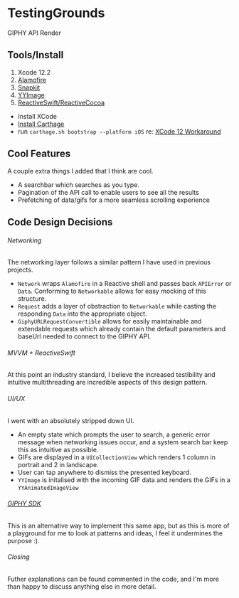 # TestingGrounds
GIPHY API Render


## Tools/Install

1. Xcode 12.2
2. [Alamofire](https://github.com/Alamofire/Alamofire)
3. [Snapkit](https://github.com/SnapKit/SnapKit)
4. [YYImage](https://github.com/ibireme/YYImage)
5. [ReactiveSwift/ReactiveCocoa](https://github.com/ReactiveCocoa/ReactiveSwift)

- Install XCode
- [Install Carthage](https://github.com/Carthage/Carthage#installing-carthage)  
- run `carthage.sh bootstrap --platform iOS` re: [XCode 12 Workaround](https://github.com/Carthage/Carthage/blob/master/Documentation/Xcode12Workaround.md)

## Cool Features

A couple extra things I added that I think are cool.

- A searchbar which searches as you type.
- Pagination of the API call to enable users to see all the results
- Prefetching of data/gifs for a more seamless scrolling experience


## Code Design Decisions

###### Networking

The networking layer follows a similar pattern I have used in previous projects.

- `Network` wraps `Alamofire` in a Reactive shell and passes back `APIError` or `Data`. Conforming to `Networkable` allows for easy mocking of this structure. 
- `Request` adds a layer of obstraction to `Networkable` while casting the responding `Data` into the appropriate object.
- `GiphyURLRequestConvertible` allows for easily maintainable and extendable requests which already contain the default parameters and baseUrl needed to connect to the GIPHY API.

###### MVVM + ReactiveSwift

At this point an industry standard, I believe the increased testibility and intuitive multithreading are incredible aspects of this design pattern.

###### UI/UX

I went with an absolutely stripped down UI. 

- An empty state which prompts the user to search, a generic error message when networking issues occur, and a system search bar keep this as intuitive as possible. 
- GIFs are displayed in a `UICollectionView` which renders 1 column in portrait and 2 in landscape. 
- User can tap anywhere to dismiss the presented keyboard.
- `YYImage` is initalised with the incoming GIF data and renders the GIFs in a `YYAnimatedImageView`

###### [GIPHY SDK](https://github.com/Giphy/giphy-ios-sdk-ui-example/blob/master/Docs.md)

This is an alternative way to implement this same app, but as this is more of a playground for me to look at patterns and ideas, I feel it undermines the purpose :).

###### Closing

Futher explanations can be found commented in the code, and I'm more than happy to discuss anything else in more detail.
